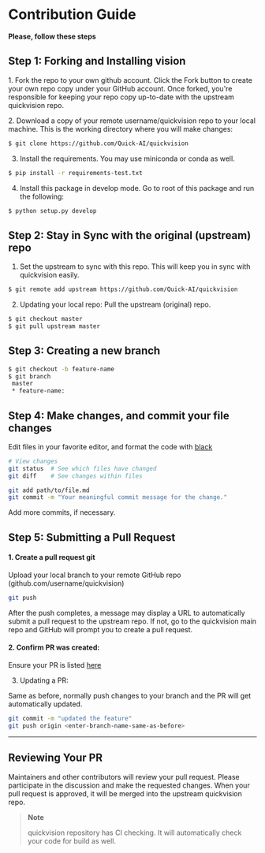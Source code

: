 # Contribution Guide

**Please, follow these steps**

## Step 1: Forking and Installing vision

​1. Fork the repo to your own github account. Click the Fork button to
create your own repo copy under your GitHub account. Once forked, you're
responsible for keeping your repo copy up-to-date with the upstream
quickvision repo.

​2. Download a copy of your remote username/quickvision repo to your
local machine. This is the working directory where you will make
changes:

```bash
$ git clone https://github.com/Quick-AI/quickvision
```

3.  Install the requirements. You may use miniconda or conda as well.

```bash
$ pip install -r requirements-test.txt
```

4. Install this package in develop mode. Go to root of this package and run the following:

```bash
$ python setup.py develop
```

## Step 2: Stay in Sync with the original (upstream) repo

1.  Set the upstream to sync with this repo. This will keep you in sync
    with quickvision easily.

```bash
$ git remote add upstream https://github.com/Quick-AI/quickvision
```

2.  Updating your local repo: Pull the upstream (original) repo.

```bash
$ git checkout master
$ git pull upstream master
```

## Step 3: Creating a new branch

```bash
$ git checkout -b feature-name
$ git branch
 master 
 * feature-name: 
```

## Step 4: Make changes, and commit your file changes

Edit files in your favorite editor, and format the code with
[black](https://black.readthedocs.io/en/stable/)

```bash
# View changes
git status  # See which files have changed
git diff    # See changes within files

git add path/to/file.md
git commit -m "Your meaningful commit message for the change."
```

Add more commits, if necessary.

## Step 5: Submitting a Pull Request

#### 1. Create a pull request git

Upload your local branch to your remote GitHub repo
(github.com/username/quickvision)

```bash
git push
```

After the push completes, a message may display a URL to automatically
submit a pull request to the upstream repo. If not, go to the
quickvision main repo and GitHub will prompt you to create a pull
request.

#### 2. Confirm PR was created:

Ensure your PR is listed
[here](https://github.com/Quick-AI/quickvision/pulls)

3.  Updating a PR:

Same as before, normally push changes to your branch and the PR will get
automatically updated.

```bash
git commit -m "updated the feature"
git push origin <enter-branch-name-same-as-before>
```

* * * * *

## Reviewing Your PR

Maintainers and other contributors will review your pull request. Please
participate in the discussion and make the requested changes. When your
pull request is approved, it will be merged into the upstream
quickvision repo.

> **Note**
>
> quickvision repository has CI checking. It will automatically check your code
> for build as well.

